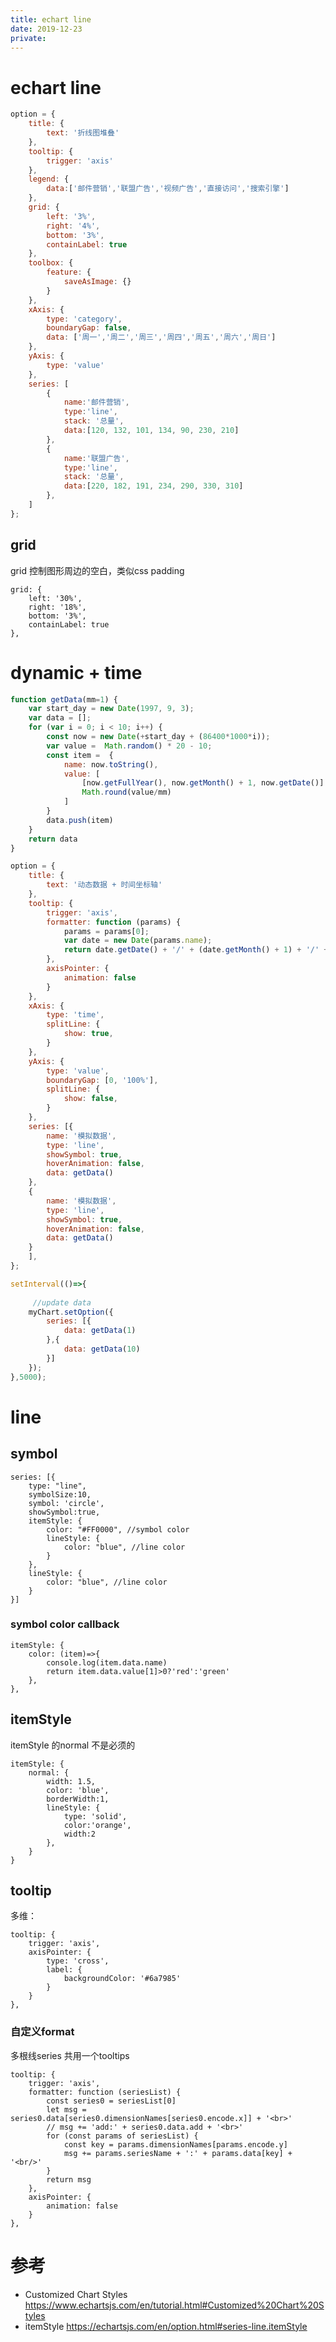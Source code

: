 ```yaml
---
title: echart line
date: 2019-12-23
private: 
---
```

# echart line
```js
option = {
    title: {
        text: '折线图堆叠'
    },
    tooltip: {
        trigger: 'axis'
    },
    legend: {
        data:['邮件营销','联盟广告','视频广告','直接访问','搜索引擎']
    },
    grid: {
        left: '3%',
        right: '4%',
        bottom: '3%',
        containLabel: true
    },
    toolbox: {
        feature: {
            saveAsImage: {}
        }
    },
    xAxis: {
        type: 'category',
        boundaryGap: false,
        data: ['周一','周二','周三','周四','周五','周六','周日']
    },
    yAxis: {
        type: 'value'
    },
    series: [
        {
            name:'邮件营销',
            type:'line',
            stack: '总量',
            data:[120, 132, 101, 134, 90, 230, 210]
        },
        {
            name:'联盟广告',
            type:'line',
            stack: '总量',
            data:[220, 182, 191, 234, 290, 330, 310]
        },
    ]
};
```

## grid
grid 控制图形周边的空白，类似css padding

    grid: {
        left: '30%',
        right: '18%',
        bottom: '3%',
        containLabel: true
    },

# dynamic + time
```js
function getData(mm=1) {
    var start_day = new Date(1997, 9, 3);
    var data = [];
    for (var i = 0; i < 10; i++) {
        const now = new Date(+start_day + (86400*1000*i));
        var value =  Math.random() * 20 - 10;
        const item =  {
            name: now.toString(),
            value: [
                [now.getFullYear(), now.getMonth() + 1, now.getDate()].join('/'),
                Math.round(value/mm)
            ]
        }
        data.push(item)
    }
    return data
}

option = {
    title: {
        text: '动态数据 + 时间坐标轴'
    },
    tooltip: {
        trigger: 'axis',
        formatter: function (params) {
            params = params[0];
            var date = new Date(params.name);
            return date.getDate() + '/' + (date.getMonth() + 1) + '/' + date.getFullYear() + ' : ' + params.value[1];
        },
        axisPointer: {
            animation: false
        }
    },
    xAxis: {
        type: 'time',
        splitLine: {
            show: true,
        }
    },
    yAxis: {
        type: 'value',
        boundaryGap: [0, '100%'],
        splitLine: {
            show: false,            
        }
    },
    series: [{
        name: '模拟数据',
        type: 'line',
        showSymbol: true,
        hoverAnimation: false,
        data: getData()
    },
    {
        name: '模拟数据',
        type: 'line',
        showSymbol: true,
        hoverAnimation: false,
        data: getData()
    }
    ],
};

setInterval(()=>{
    
     //update data
    myChart.setOption({
        series: [{
            data: getData(1)
        },{
            data: getData(10)
        }]
    });
},5000);
```

# line 
## symbol

    series: [{
        type: "line",
        symbolSize:10,
        symbol: 'circle',
        showSymbol:true,
        itemStyle: {
            color: "#FF0000", //symbol color
            lineStyle: {
                color: "blue", //line color
            }
        },
        lineStyle: {
            color: "blue", //line color
        }
    }]

### symbol color callback

    itemStyle: {
        color: (item)=>{
            console.log(item.data.name)  
            return item.data.value[1]>0?'red':'green'
        },           
    }, 

## itemStyle
itemStyle 的normal 不是必须的

    itemStyle: {
        normal: {
            width: 1.5,
            color: 'blue',
            borderWidth:1,
            lineStyle: {
                type: 'solid',
                color:'orange',
                width:2
            },
        }
    }

## tooltip
多维：

    tooltip: {
        trigger: 'axis',
        axisPointer: {
            type: 'cross',
            label: {
                backgroundColor: '#6a7985'
            }
        }
    },

### 自定义format
多根线series 共用一个tooltips

    tooltip: {
        trigger: 'axis',
        formatter: function (seriesList) {
            const series0 = seriesList[0]
            let msg = series0.data[series0.dimensionNames[series0.encode.x]] + '<br>'
            // msg += 'add:' + series0.data.add + '<br>'
            for (const params of seriesList) {
                const key = params.dimensionNames[params.encode.y]
                msg += params.seriesName + ':' + params.data[key] + '<br/>'
            }
            return msg
        },
        axisPointer: {
            animation: false
        }
    },

# 参考
- Customized Chart Styles
https://www.echartsjs.com/en/tutorial.html#Customized%20Chart%20Styles
- itemStyle
https://echartsjs.com/en/option.html#series-line.itemStyle
